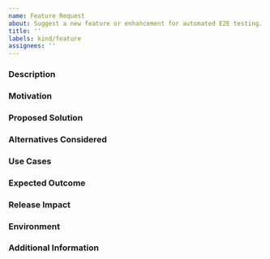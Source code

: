 ```yaml
---
name: Feature Request
about: Suggest a new feature or enhancement for automated E2E testing.
title: ''
labels: kind/feature
assignees: ''
---
```


### Description

<!-- Describe the feature you'd like to request. Provide details on why it would be useful and the impact it would have on the testing process. -->

### Motivation

<!-- Explain the reason for the feature, including any problems it addresses or improvements it would bring to the current workflow or testing process. -->

### Proposed Solution

<!-- Provide a detailed description of the proposed solution or feature. How would it function, and what changes or improvements would it make? -->

### Alternatives Considered

<!-- Describe any alternative solutions or features that were considered, if any. -->

### Use Cases

<!-- Describe specific scenarios where this feature would be beneficial. Provide examples of how it would be used in the testing process. -->

### Expected Outcome

<!-- Describe the desired outcome of implementing this feature, including any measurable benefits or changes it would bring. -->

### Release Impact

<!-- Specify which release this feature is planned to come into effect. Include any relevant timelines or versioning details. -->

### Environment

<!-- Provide information about the current test environment or any dependencies relevant to this feature. -->

### Additional Information

<!-- Add any further information that might help in implementing or discussing this feature. This can include links to relevant documentation, related issues, or potential blockers. -->





